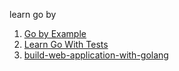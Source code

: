 learn go by 

1. [Go by Example](https://gobyexample.com/)
2. [Learn Go With Tests](https://github.com/quii/learn-go-with-tests) 
3. [build-web-application-with-golang](https://github.com/astaxie/build-web-application-with-golang/tree/master)
